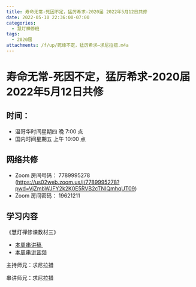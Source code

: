 ```yaml
---
title: 寿命无常-死因不定，猛厉希求-2020届 2022年5月12日共修
date: 2022-05-10 22:36:00-07:00
categories:
  - 慧灯禅修班
tags:
  - 2020届
attachments: /f/up/死缘不定，猛厉希求—求尼拉措.m4a
---
```

# 寿命无常-死因不定，猛厉希求-2020届 2022年5月12日共修

## 时间：

* 温哥华时间星期四 晚 7:00 点
* 国内时间星期五 上午 10:00 点

## 网络共修

* Zoom 房间号码： 7789995278 (<https://us02web.zoom.us/j/7789995278?pwd=VjZmbWJFY2k2K0E5RVB2cTNIQmhqUT09>)
* Zoom 房间密码： 19621211

## 学习内容

《慧灯禅修课教材三》

* [本周串讲稿 ](/f/up/死缘不定、猛厉希求-1-.docx)
* [本周串讲音频](https://huidengchanxiu.net/hdv/tmp/%e6%ad%bb%e7%bc%98%e4%b8%8d%e5%ae%9a%ef%bc%8c%e7%8c%9b%e5%8e%89%e5%b8%8c%e6%b1%82%e2%80%94%e6%b1%82%e5%b0%bc%e6%8b%89%e6%8e%aa.m4a)

主持师兄：求尼拉措

串讲师兄：求尼拉措